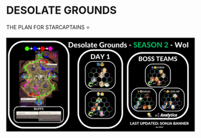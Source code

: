 # DESOLATE GROUNDS
THE PLAN FOR STARCAPTAINS ⭐

![Alt text](afkj/battledrill/s2m2/STARCAPTAINS.png?raw=true)

